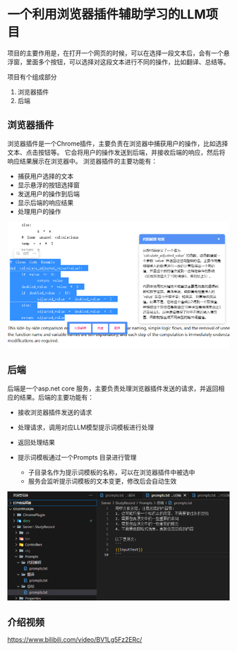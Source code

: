 # 一个利用浏览器插件辅助学习的LLM项目

项目的主要作用是，在打开一个网页的时候，可以在选择一段文本后，会有一个悬浮窗，里面多个按钮，可以选择对这段文本进行不同的操作，比如翻译、总结等。

项目有个组成部分

1. 浏览器插件
2. 后端

## 浏览器插件

浏览器插件是一个Chrome插件，主要负责在浏览器中捕获用户的操作，比如选择文本、点击按钮等。
它会将用户的操作发送到后端，并接收后端的响应，然后将响应结果展示在浏览器中。
浏览器插件的主要功能有：

- 捕获用户选择的文本
- 显示悬浮的按钮选择窗
- 发送用户的操作到后端
- 显示后端的响应结果
- 处理用户的操作

![alt text](docs/1.png)

## 后端

后端是一个asp.net core 服务，主要负责处理浏览器插件发送的请求，并返回相应的结果。后端的主要功能有：

- 接收浏览器插件发送的请求
- 处理请求，调用对应LLM模型提示词模板进行处理
- 返回处理结果

- 提示词模板通过一个Prompts 目录进行管理
  - 子目录名作为提示词模板的名称，可以在浏览器插件中被选中
  - 服务会监听提示词模板的文本变更，修改后会自动生效

![alt text](docs/2.png)

## 介绍视频

https://www.bilibili.com/video/BV1Lg5Fz2ERc/

